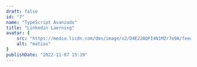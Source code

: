 ```yaml
---
draft: false
id: "7"
name: "TypeScript Avanzado"
title: "Linkedin Laerning"
avatar: {
    src: "https://media.licdn.com/dms/image/v2/D4E22AQFI4N1MZr7o9A/feedshare-shrink_1280/feedshare-shrink_1280/0/1694554042247?e=1762992000&v=beta&t=xRMLE30f6kXuxRwuH3faBd6sOOf4nkgO2-rdH85V4KA",
    alt: "matias"
}
publishDate: "2022-11-07 15:39"
---
```


